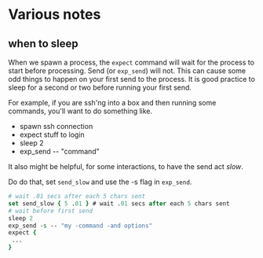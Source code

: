 # Various notes

## when to sleep

When we spawn a process, the `expect` command will wait for the process 
to start before processing. Send (or `exp_send`) will not. This can cause
some odd things to happen on your first send to the process. It is good 
practice to sleep for a second or two before running your first send. 

For example, if you are ssh'ng into a box and then running some commands, 
you'll want to do something like.

* spawn ssh connection
* expect stuff to login
* sleep 2
* exp_send -- "command"

It also might be helpful, for some interactions, to have the send act *slow*.

Do do that, set `send_slow` and use the -s flag in `exp_send`.

```tcl
# wait .01 secs after each 5 chars sent
set send_slow { 5 .01 } # wait .01 secs after each 5 chars sent
# wait before first send
sleep 2
exp_send -s -- "my -command -and options"
expect {
 ...
}
```
